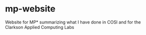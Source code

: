 # mp-website
Website for MP* summarizing what I have done in COSI and for the Clarkson Applied Computing Labs
